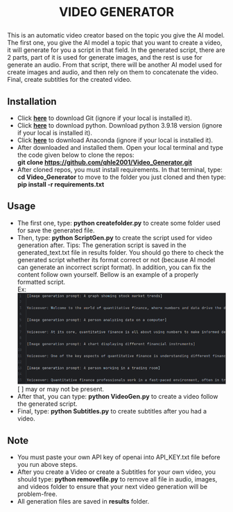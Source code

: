 # <p align="center">**VIDEO GENERATOR**</p>
This is an automatic video creator based on the topic you give the AI model. The first one, you give the AI model a topic that you want to create a video, it will generate for you a script
in that field. In the generated script, there are 2 parts, part of it is used for generate images, and the rest is use for generate an audio. 
From that script, there will be another AI model used for create images and audio, and then rely on them to concatenate the video.
Final, create subtitles for the created video.

## Installation

- Click **[here](https://git-scm.com/downloads)** to download Git (ignore if your local is installed it).
- Click **[here](https://www.python.org/downloads/)** to download python. Download python 3.9.18 version (ignore if your local is installed it).
- Click **[here](https://www.anaconda.com/download)** to download Anaconda (ignore if your local is installed it).
- After downloaded and installed them. Open your local terminal and type the code given below to clone the repos:\
**git clone https://github.com/qhle2001/Video_Generator.git**
- After cloned repos, you must install requirements. In that terminal, type: **cd Video_Generator** to move to the folder you just cloned and then type: **pip install -r requirements.txt**

## Usage

- The first one, type: **python createfolder.py** to create some folder used for save the generated file.
- Then, type: **python ScriptGen.py** to create the script used for video generation after. Tips: The generation script is saved in the generated_text.txt file in results folder. 
You should go there to check the generated script whether its format correct or not (because AI model can generate an incorrect script format). 
In addition, you can fix the content follow own yourself. Bellow is an example of a properly formatted script.\
Ex:\
![Correct Script Format](example.png)\
[ ] may or may not be present.
- After that, you can type: **python VideoGen.py** to create a video follow the generated script.
- Final, type: **python Subtitles.py** to create subtitles after you had a video.

## Note

- You must paste your own API key of openai into API_KEY.txt file before you run above steps.
- After you create a Video or create a Subtitles for your own video, you should type: **python removefile.py** to remove all file in audio, images, and videos folder 
to ensure that your next video generation will be problem-free.
- All generation files are saved in **results** folder.
